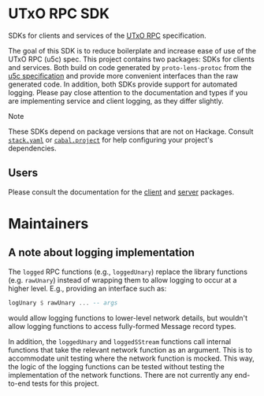 # UTxO RPC SDK

SDKs for clients and services of the [UTxO RPC](https://utxorpc.org/) specification.

The goal of this SDK is to reduce boilerplate and increase ease of use of the UTxO RPC (u5c) spec. This project contains two packages: SDKs for clients and services. Both build on code generated by `proto-lens-protoc` from the [u5c specification](https://github.com/utxorpc/spec) and provide more convenient interfaces than the raw generated code. In addition, both SDKs provide support for automated logging. Please pay close attention to the documentation and types if you are implementing service and client logging, as they differ slightly.

> [!NOTE]
> These SDKs depend on package versions that are not on Hackage. Consult [`stack.yaml`](../stack.yaml) or [`cabal.project`](../cabal.project) for help configuring your project's dependencies.

## Users

Please consult the documentation for the [client](https://hackage.haskell.org/package/utxorpc-client) and [server](https://hackage.haskell.org/package/utxorpc-server) packages.

# Maintainers
## A note about logging implementation
The `logged` RPC functions (e.g., `loggedUnary`) replace the library functions (e.g. `rawUnary`) instead of wrapping them to allow logging to occur at a higher level. E.g., providing an interface such as:
```haskell
logUnary $ rawUnary ... -- args
```
would allow logging functions to lower-level network details, but wouldn't allow logging functions to access fully-formed Message record types.

In addition, the `loggedUnary` and `loggedSStream` functions call internal functions that take the relevant network function as an argument. This is to accommodate unit testing where the network function is mocked. This way, the logic of the logging functions can be tested without testing the implementation of the network functions. There are not currently any end-to-end tests for this project.